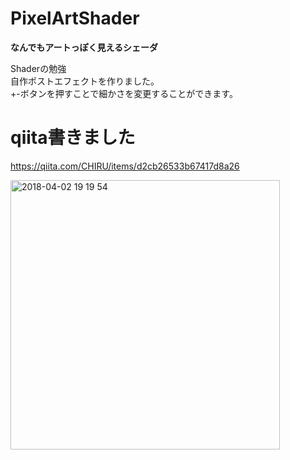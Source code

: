# PixelArtShader

__なんでもアートっぽく見えるシェーダ__

Shaderの勉強  
自作ポストエフェクトを作りました。  
+-ボタンを押すことで細かさを変更することができます。

# qiita書きました
https://qiita.com/CHIRU/items/d2cb26533b67417d8a26

<img width="431" alt="2018-04-02 19 19 54" src="https://user-images.githubusercontent.com/21967550/38193073-14766db4-36ab-11e8-86aa-b4deddc05a93.png">
